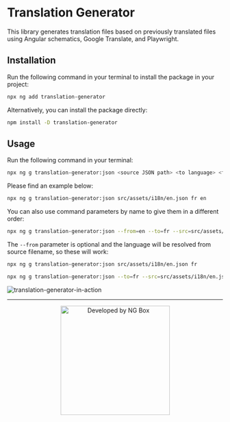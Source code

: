 # Translation Generator

This library generates translation files based on previously translated files using Angular schematics, Google Translate, and Playwright.

## Installation

Run the following command in your terminal to install the package in your project:

```sh
npx ng add translation-generator
```

Alternatively, you can install the package directly:

```sh
npm install -D translation-generator
```

## Usage

Run the following command in your terminal:

```sh
npx ng g translation-generator:json <source JSON path> <to language> <from language>
```

Please find an example below:

```sh
npx ng g translation-generator:json src/assets/i18n/en.json fr en
```

You can also use command parameters by name to give them in a different order:

```sh
npx ng g translation-generator:json --from=en --to=fr --src=src/assets/i18n/en.json
```

The `--from` parameter is optional and the language will be resolved from source filename, so these will work:

```sh
npx ng g translation-generator:json src/assets/i18n/en.json fr
```

```sh
npx ng g translation-generator:json --to=fr --src=src/assets/i18n/en.json
```

![translation-generator-in-action](https://user-images.githubusercontent.com/15855540/130580947-a72b5038-5d95-4f2a-a21c-8880554903df.gif)

<hr />

<p align="center">
  <img width="255" src="https://user-images.githubusercontent.com/34455572/115242872-f8373c80-a12a-11eb-9b52-f3b75bd2f61e.png" alt="Developed by NG Box" />
</p>
